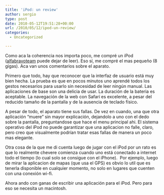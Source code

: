```yaml
---
title: 'iPod: un review'
author: sergio
type: post
date: 2010-05-12T19:51:28+00:00
url: /2010/05/12/ipod-un-review/
categories:
  - Uncategorized

---
```

Como aca la coherencia nos importa poco, me compré un iPod ([alfabravoteam][1] puede dejar de leer). Eso sí, me compré el mas pequeño (8 gigas). Aca van unos comentarios sobre el aparato.

Primero que todo, hay que reconocer que la interfaz de usuario está muy bien hecha. La prueba es que en pocos minutos uno aprendé todos los gestos necesarios para usarlo sin necesidad de leer ningún manual. Las aplicaciones de base son una delicia de usar. La duración de la bateria es aceptable. La navegación de la web con Safarí es excelente, a pesar del reducido tamaño de la pantalla y de la ausencia de teclado físico.

A pesar de todo, el aparato tiene sus fallas. De vez en cuando, una que otra aplicación &#8220;muere&#8221; sin mayor explicación, dejandolo a uno con el dedo sobre la pantalla, preguntandose que hace el menu principal ahi. El sistema operativo del iPod no puede garantizar que una aplicacion no falle, claro, pero creo que visualmente podrían tratar esas fallas de manera un poco mas elegante.

Otra cosa de la que me di cuenta luego de jugar con el iPod por un rato es que lo realmente chevere comienza cuando uno está conectado a internet todo el tiempo (lo cual solo se consigue con el iPhone).  Por ejemplo, luego de mirar la aplicacion de mapas (que usa el GPS) es obvio lo util que es tenerla disponible en cualquier momento, no solo en lugares que cuenten con una conexión wi-fi.

Ahora ando con ganas de escribir una aplicación para el iPod. Pero para eso se necesita un macintosh.

 [1]: http://www.twitter.com/alfabravoteam